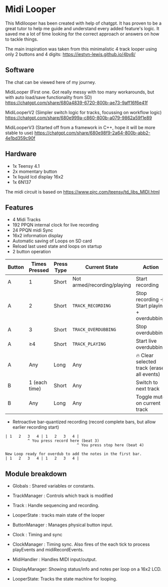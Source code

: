 # Midi Looper #


This Midilooper has been created with help of chatgpt. It has proven to be a great tutor to help me guide and understand every added feature's logic. It saved me a lot of time looking for the correct approach or answers on how to tackle things.

The main inspiration was taken from this minimalistic 4 track looper using only 2 buttons and 4 digits:
https://iestyn-lewis.github.io/4by8/

## Software ##
The chat can be viewed here of my journey. 
 
MidiLooper (First one. Got really messy with too many workarounds, but with auto load/save functionality from SD)
https://chatgpt.com/share/680a4839-6720-800b-ae73-9aff16f6e41f

MidiLooperV2 (Simpler switch logic for tracks, focussing on workflow logic)
https://chatgpt.com/share/680e999a-c860-800b-a079-9862a59f1e89

MidiLooperV3 (Started off from a framework in C++, hope it will be more stable to use)
https://chatgpt.com/share/680e98f9-2a64-800b-abb2-4e1bd359c90f

## Hardware ##
- 1x Teensy 4.1
- 2x momentary button
- 1x liquid lcd display 16x2
- 1x 6N137

The midi circuit is based on https://www.pjrc.com/teensy/td_libs_MIDI.html

## Features ##
- 4 Midi Tracks
- 192 PPQN internal clock for live recording
- 24 PPQN midi Sync
- 16x2 information display
- Automatic saving of Loops on SD card
- Reload last used state and loops on startup
- 2 button operation        

| **Button** | **Times Pressed** | **Press Type** | **Current State**              | **Action**                                               | **Next State**              |
|------------|-------------------|----------------|--------------------------------|----------------------------------------------------------|-----------------------------|
| A          | 1                 | Short          | Not armed/recording/playing    | Start recording                                          | `TRACK_RECORDING`           |
| A          | 2                 | Short          | `TRACK_RECORDING`              | Stop recording → Start playing + overdubbing            | `TRACK_OVERDUBBING`         |
| A          | 3                 | Short          | `TRACK_OVERDUBBING`            | Stop overdubbing                                         | `TRACK_PLAYING`             |
| A          | ≥4                | Short          | `TRACK_PLAYING`                | Start live overdubbing                                   | `TRACK_OVERDUBBING`         |
| A          | Any               | Long           | Any                            | 🔥 Clear selected track (erase all events)               | `TRACK_STOPPED`             |
| B          | 1 (each time)     | Short          | Any                            | Switch to next track                                     | (Next track selected)       |
| B          | Any               | Long           | Any                            | Toggle mute on current track                             | (Same, toggle mute flag)    |

- Retroactive bar-quantized recording (record complete bars, but allow earlier recording start)
```
| 1   2   3   4 | 1   2   3   4 |  
          ^ You press record here (beat 3)
                		    	^ You press stop here (beat 4)  

New Loop ready for overdub to add the notes in the first bar.
| 1   2   3   4 | 1   2   3   4 |   
```


## Module breakdown ##

- Globals		: Shared variables or constants.
- TrackManager  : Controls which track is modified
- Track			: Handle sequencing and recording.
- LooperState	: tracks main state of the looper
- ButtonManager : Manages physical button input.
- Clock 		: Timing and sync
- ClockManager  : Timing sync. Also fires of the each tick to process playEvents and midiRecordEvents.
- MidiHandler	: Handles MIDI input/output.
- DisplayManager: Showing status/info and notes per loop on a 16x2 LCD.

- LooperState: Tracks the state machine for looping.
